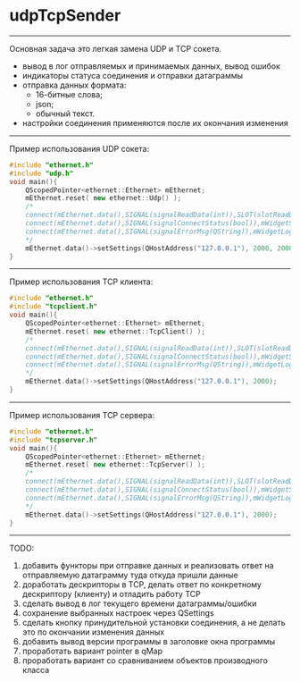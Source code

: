 # udpTcpSender
-----------------------------------------------------
Основная задача это легкая замена UDP и TCP сокета.

+ вывод в лог отправляемых и принимаемых данных, вывод ошибок
+ индикаторы статуса соединения и отправки датаграммы
+ отправка данных формата: 
	- 16-битные слова;
	- json;
	- обычный текст.
+ настройки соединения применяются после их окончания изменения
-----------------------------------------------------

Пример использования UDP сокета:
```c++
#include "ethernet.h"
#include "udp.h"
void main(){
	QScopedPointer<ethernet::Ethernet> mEthernet;
	mEthernet.reset( new ethernet::Udp() );
	/*
	connect(mEthernet.data(),SIGNAL(signalReadData(int)),SLOT(slotReadData(int)));
	connect(mEthernet.data(),SIGNAL(signalConnectStatus(bool)),mWidgetSettings,SLOT(slotSettingsIsAccept(bool)));
	connect(mEthernet.data(),SIGNAL(signalErrorMsg(QString)),mWidgetLog,SLOT(slotWriteInfo(QString)));
	*/
	mEthernet.data()->setSettings(QHostAddress("127.0.0.1"), 2000, 2000);
}
```
----------------------

Пример использования TCP клиента:
```c++
#include "ethernet.h"
#include "tcpclient.h"
void main(){
	QScopedPointer<ethernet::Ethernet> mEthernet;
	mEthernet.reset( new ethernet::TcpClient() );
	/*
	connect(mEthernet.data(),SIGNAL(signalReadData(int)),SLOT(slotReadData(int)));
	connect(mEthernet.data(),SIGNAL(signalConnectStatus(bool)),mWidgetSettings,SLOT(slotSettingsIsAccept(bool)));
	connect(mEthernet.data(),SIGNAL(signalErrorMsg(QString)),mWidgetLog,SLOT(slotWriteInfo(QString)));
	*/
	mEthernet.data()->setSettings(QHostAddress("127.0.0.1"), 2000);
}
```
----------------------

Пример использования TCP сервера:
```c++
#include "ethernet.h"
#include "tcpserver.h"
void main(){
	QScopedPointer<ethernet::Ethernet> mEthernet;
	mEthernet.reset( new ethernet::TcpServer() );
	/*
	connect(mEthernet.data(),SIGNAL(signalReadData(int)),SLOT(slotReadData(int)));
	connect(mEthernet.data(),SIGNAL(signalConnectStatus(bool)),mWidgetSettings,SLOT(slotSettingsIsAccept(bool)));
	connect(mEthernet.data(),SIGNAL(signalErrorMsg(QString)),mWidgetLog,SLOT(slotWriteInfo(QString)));
	*/
	mEthernet.data()->setSettings(QHostAddress("127.0.0.1"), 2000);
}
```
----------------------

TODO:
1) добавить функторы при отправке данных и реализовать ответ на отправляемую датаграмму туда откуда пришли данные
2) доработать дескрипторы в TCP, делать ответ по конкретному дескриптору (клиенту) и отладить работу TCP
3) сделать вывод в лог текущего времени датаграммы/ошибки
4) сохранение выбранных настроек через QSettings
5) сделать кнопку принудительной установки соединения, а не делать это по окончании изменения данных
6) добавить вывод версии программы в заголовке окна программы
7) проработать вариант pointer в qMap
8) проработать вариант со сравниванием объектов производного класса
